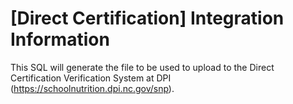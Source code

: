 # [Direct Certification] Integration Information

This SQL will generate the file to be used to upload to the Direct Certification Verification System at DPI (https://schoolnutrition.dpi.nc.gov/snp).